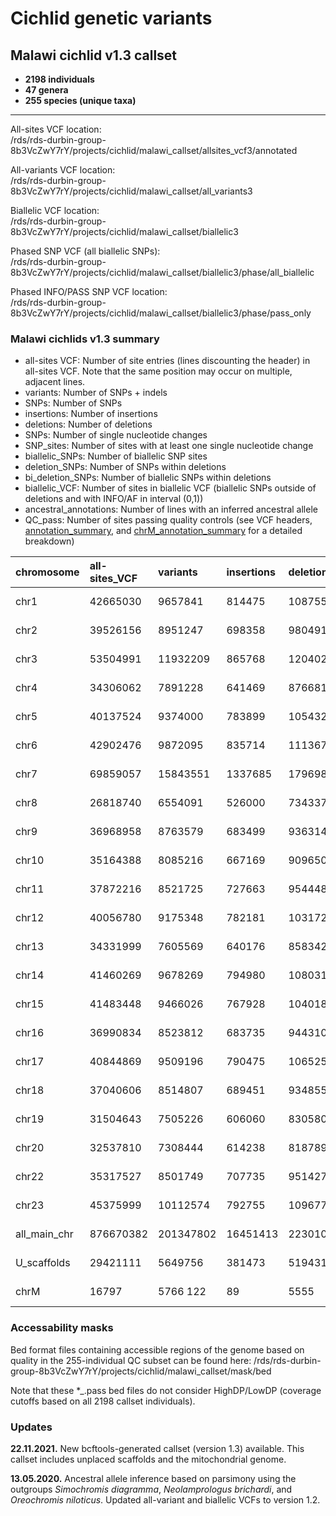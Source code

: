 Cichlid genetic variants
========================

## Malawi cichlid v1.3 callset
* **2198 individuals** 
* **47 genera** 
* **255 species (unique taxa)** 
___________________________

All-sites VCF location:<br/>
/rds/rds-durbin-group-8b3VcZwY7rY/projects/cichlid/malawi_callset/allsites_vcf3/annotated

All-variants VCF location:<br/>
/rds/rds-durbin-group-8b3VcZwY7rY/projects/cichlid/malawi_callset/all_variants3

Biallelic VCF location:<br/>
/rds/rds-durbin-group-8b3VcZwY7rY/projects/cichlid/malawi_callset/biallelic3

Phased SNP VCF (all biallelic SNPs):<br/>
/rds/rds-durbin-group-8b3VcZwY7rY/projects/cichlid/malawi_callset/biallelic3/phase/all_biallelic

Phased INFO/PASS SNP VCF location:<br/>
/rds/rds-durbin-group-8b3VcZwY7rY/projects/cichlid/malawi_callset/biallelic3/phase/pass_only

### Malawi cichlids v1.3 summary

* all-sites VCF: Number of site entries (lines discounting the header) in all-sites VCF. Note that the same position may occur on multiple, adjacent lines.
* variants: Number of SNPs + indels
* SNPs: Number of SNPs
* insertions: Number of insertions
* deletions: Number of deletions
* SNPs: Number of single nucleotide changes
* SNP_sites: Number of sites with at least one single nucleotide change
* biallelic_SNPs: Number of biallelic SNP sites
* deletion_SNPs: Number of SNPs within deletions
* bi_deletion_SNPs: Number of biallelic SNPs within deletions
* biallelic_VCF: Number of sites in biallelic VCF (biallelic SNPs outside of deletions and with INFO/AF in interval (0,1))
* ancestral_annotations: Number of lines with an inferred ancestral allele
* QC_pass: Number of sites passing quality controls (see VCF headers, [annotation_summary](./annotation_summary.txt), and [chrM_annotation_summary](./chrM_annotation_summary.txt) for a detailed breakdown)

| chromosome | all-sites_VCF | variants  | insertions | deletions | SNPs      | SNP_sites | biallelic_SNPs | deletion_SNPs | bi_deletion_SNPs | biallelic_VCF | ancestral_annotations | QC_pass           |
|:-----------|:--------------|:----------|:-----------|:----------|:----------|:----------|:---------------|:--------------|:-----------------|:--------------|:----------------------|:------------------|
chr1         | 42665030      | 9657841   | 814475     | 1087556   | 7755810   | 7199772   | 6661102        | 1276517       | 1152008          | 5508718       | 35085948 (82.2%)      | 34447433 (80.7%)  |
chr2         | 39526156      | 8951247   | 698358     | 980491    | 7272398   | 6741746   | 6227568        | 1181295       | 1064937          | 5162263       | 31383743 (79.4%)      | 29930724 (75.7%)  |
chr3         | 53504991      | 11932209  | 865768     | 1204022   | 9862419   | 9086864   | 8337698        | 1474662       | 1320029          | 7015781       | 34485129 (64.5%)      | 27056333 (50.6%)  |
chr4         | 34306062      | 7891228   | 641469     | 876681    | 6373078   | 5896862   | 5435956        | 1040949       | 935693           | 4499767       | 27273014 (79.5%)      | 25101311 (73.2%)  |
chr5         | 40137524      | 9374000   | 783899     | 1054328   | 7535773   | 6981064   | 6444073        | 1267460       | 1141049          | 5302706       | 33063765 (82.4%)      | 32076363 (79.9%)  |
chr6         | 42902476      | 9872095   | 835714     | 1113675   | 7922706   | 7340156   | 6776061        | 1320879       | 1190071          | 5585504       | 34641840 (80.7%)      | 32792210 (76.4%)  |
chr7         | 69859057      | 15843551  | 1337685    | 1796985   | 12708881  | 11788621  | 10897972       | 2095724       | 1888453          | 9008537       | 56727768 (81.2%)      | 54641431 (78.2%)  |
chr8         | 26818740      | 6554091   | 526000     | 734337    | 5293754   | 4884841   | 4489320        | 928647        | 832972           | 3656197       | 22459177 (83.7%)      | 21628032 (80.6%)  |
chr9         | 36968958      | 8763579   | 683499     | 936314    | 7143766   | 6591082   | 6056560        | 1193244       | 1069788          | 4986130       | 27647342 (74.8%)      | 25548766 (69.1%)  |
chr10        | 35164388      | 8085216   | 667169     | 909650    | 6508397   | 6027053   | 5561137        | 1099998       | 989808           | 4570908       | 28620600 (81.4%)      | 27233436 (77.4%)  |
chr11        | 37872216      | 8521725   | 727663     | 954448    | 6839614   | 6350853   | 5877439        | 1102096       | 995037           | 4882037       | 31603157 (83.4%)      | 30089945 (79.5%)  |
chr12        | 40056780      | 9175348   | 782181     | 1031723   | 7361444   | 6815639   | 6287159        | 1213492       | 1090474          | 5196285       | 33109659 (82.7%)      | 31331385 (78.2%)  |
chr13        | 34331999      | 7605569   | 640176     | 858342    | 6107051   | 5679892   | 5265806        | 980464        | 886540           | 4379063       | 28810941 (83.9%)      | 27596750 (80.4%)  |
chr14        | 41460269      | 9678269   | 794980     | 1080314   | 7802975   | 7226647   | 6668634        | 1306986       | 1177106          | 5491258       | 33542710 (80.9%)      | 32475908 (78.3%)  |
chr15        | 41483448      | 9466026   | 767928     | 1040182   | 7657916   | 7101722   | 6562680        | 1255801       | 1133216          | 5429039       | 33585637 (81.0%)      | 32747719 (78.9%)  |
chr16        | 36990834      | 8523812   | 683735     | 944310    | 6895767   | 6384354   | 5889245        | 1154066       | 1038891          | 4849963       | 29820666 (80.6%)      | 28140258 (76.1%)  |
chr17        | 40844869      | 9509196   | 790475     | 1065255   | 7653466   | 7089503   | 6543522        | 1291396       | 1163555          | 5379708       | 33351569 (81.7%)      | 32297540 (79.1%)  |
chr18        | 37040606      | 8514807   | 689451     | 934855    | 6890501   | 6377321   | 5880972        | 1114153       | 1002056          | 4878380       | 29742506 (80.3%)      | 28106975 (75.9%)  |
chr19        | 31504643      | 7505226   | 606060     | 830580    | 6068586   | 5603100   | 5152963        | 1020938       | 916595           | 4236048       | 25755851 (81.8%)      | 24193841 (76.8%)  |
chr20        | 32537810      | 7308444   | 614238     | 818789    | 5875417   | 5447570   | 5033913        | 969006        | 872105           | 4161355       | 26164251 (80.4%)      | 24941362 (76.7%)  |
chr22        | 35317527      | 8501749   | 707735     | 951427    | 6842587   | 6307831   | 5791610        | 1178643       | 1054610          | 4735743       | 27880119 (78.9%)      | 26337572 (74.6%)  |
chr23        | 45375999      | 10112574  | 792755     | 1096778   | 8223041   | 7624547   | 7045510        | 1311479       | 1181745          | 5863276       | 35441094 (78.1%)      | 33272875 (73.3%)  |
all_main_chr | 876670382     | 201347802 | 16451413   | 22301042  | 162595347 | 150547040 | 138886900      | 26777895      | 24096738         | 114778666     | 700196486 (79.9%)     | 661988169 (75.5%) |
U_scaffolds  | 29421111      | 5649756   | 381473     | 519431    | 4748852   | 4347073   | 3961264        | 63695         | 56870            | 3901640       | 10757890 (36.6%)      | 2960951 (10.1%)   |
chrM         | 16797         | 5766      122          | 89        | 5555      | 4856      | 4219           | 73            | 49               | 4169          | 16380 (97.5%)         | 14532 (86.5%)     |

### Accessability masks

Bed format files containing accessible regions of the genome based on quality in the 255-individual QC subset can be found here: 
/rds/rds-durbin-group-8b3VcZwY7rY/projects/cichlid/malawi_callset/mask/bed

Note that these *_.pass bed files do not consider HighDP/LowDP (coverage cutoffs based on all 2198 callset individuals).

### Updates

**22.11.2021.**
New bcftools-generated callset (version 1.3) available. This callset includes unplaced scaffolds and the mitochondrial genome.

**13.05.2020.**
Ancestral allele inference based on parsimony using the outgroups *Simochromis diagramma*, *Neolamprologus brichardi*, and *Oreochromis niloticus*. Updated all-variant and biallelic VCFs to version 1.2.
